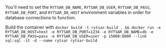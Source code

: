 You'll need to set the `RYTSAR_DB_NAME`, `RYTSAR_DB_USER`, `RYTSAR_DB_PASS`, `RYTSAR_DB_PORT`, and `RYTSAR_DB_HOST` environment variables in order for database connections to function.

Build the container with `docker build -t rytsar-build . && docker run -e RYTSAR_DB_HOST=host -e RYTSAR_DB_PORT=1234 -e RYTSAR_DB_NAME=db -e RYTSAR_DB_PASS=pass -e RYTSAR_DB_USER=user -p 15000:8000 --link sql:sql -it -d --name rytsar rytsar-build`

